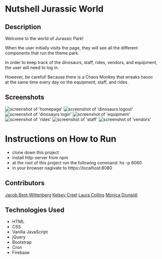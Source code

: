 # Nutshell Jurassic World

## Description
Welcome to the world of Jurassic Park!

When the user initially visits the page, they will see all the different components that run the theme park.

In order to keep track of the dinosaurs, staff, rides, vendors, and equipment, the user will need to log in.

However, be careful! Because there is a Chaos Monkey that wreaks havoc at the same time every day on the equipment, staff, and rides.

## Screenshots
![screenshot of 'homepage'](https://raw.githubusercontent.com/nss-evening-cohort-10/nutshell-jurassic-world/master/images/readmeImg/homepage.PNG)
![screenshot of 'dinosaurs logout'](https://raw.githubusercontent.com/nss-evening-cohort-10/nutshell-jurassic-world/master/images/readmeImg/dinoLogin.PNG)
![screenshot of 'dinosaurs login'](https://raw.githubusercontent.com/nss-evening-cohort-10/nutshell-jurassic-world/master/images/readmeImg/dinoLogout.PNG)
![screenshot of 'equipment'](https://raw.githubusercontent.com/nss-evening-cohort-10/nutshell-jurassic-world/master/images/readmeImg/equipment.PNG)
![screenshot of 'rides'](https://raw.githubusercontent.com/nss-evening-cohort-10/nutshell-jurassic-world/master/images/readmeImg/rides.PNG)
![screenshot of 'staff'](https://raw.githubusercontent.com/nss-evening-cohort-10/nutshell-jurassic-world/master/images/readmeImg/staff.PNG)
![screenshot of 'vendors'](https://raw.githubusercontent.com/nss-evening-cohort-10/nutshell-jurassic-world/master/images/readmeImg/vendors.png)

# Instructions on How to Run
* clone down this project
* install http-server from npm
* at the root of this project run the following command: hs -p 8080
* in your browser nagivate to https://localhost:8080

## Contributors
[Jacob Best-Wittenberg](https://github.com/jacob-bw)
[Kelsey Creel](https://github.com/kelseycreel)
[Laura Collins](https://github.com/LaCollins)
[Monica Djunaidi](https://github.com/djunaim)

## Technologies Used
* HTML
* CSS
* Vanilla JavaScript
* jQuery
* Bootstrap
* Cron
* Firebase